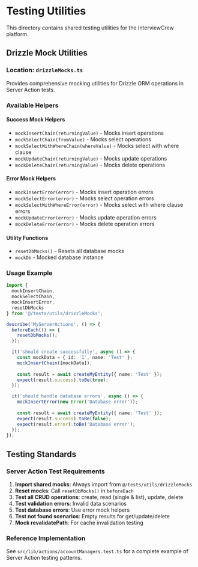# Testing Utilities

This directory contains shared testing utilities for the InterviewCrew platform.

## Drizzle Mock Utilities

### Location: `drizzleMocks.ts`

Provides comprehensive mocking utilities for Drizzle ORM operations in Server Action tests.

### Available Helpers

#### Success Mock Helpers
- `mockInsertChain(returningValue)` - Mocks insert operations
- `mockSelectChain(fromValue)` - Mocks select operations  
- `mockSelectWithWhereChain(whereValue)` - Mocks select with where clause
- `mockUpdateChain(returningValue)` - Mocks update operations
- `mockDeleteChain(returningValue)` - Mocks delete operations

#### Error Mock Helpers
- `mockInsertError(error)` - Mocks insert operation errors
- `mockSelectError(error)` - Mocks select operation errors
- `mockSelectWithWhereError(error)` - Mocks select with where clause errors
- `mockUpdateError(error)` - Mocks update operation errors
- `mockDeleteError(error)` - Mocks delete operation errors

#### Utility Functions
- `resetDbMocks()` - Resets all database mocks
- `mockDb` - Mocked database instance

### Usage Example

```typescript
import { 
  mockInsertChain, 
  mockSelectChain, 
  mockInsertError,
  resetDbMocks 
} from '@/tests/utils/drizzleMocks';

describe('MyServerActions', () => {
  beforeEach(() => {
    resetDbMocks();
  });

  it('should create successfully', async () => {
    const mockData = { id: '1', name: 'Test' };
    mockInsertChain([mockData]);
    
    const result = await createMyEntity({ name: 'Test' });
    expect(result.success).toBe(true);
  });

  it('should handle database errors', async () => {
    mockInsertError(new Error('Database error'));
    
    const result = await createMyEntity({ name: 'Test' });
    expect(result.success).toBe(false);
    expect(result.error).toBe('Database error');
  });
});
```

## Testing Standards

### Server Action Test Requirements

1. **Import shared mocks**: Always import from `@/tests/utils/drizzleMocks`
2. **Reset mocks**: Call `resetDbMocks()` in `beforeEach`
3. **Test all CRUD operations**: create, read (single & list), update, delete
4. **Test validation errors**: Invalid data scenarios
5. **Test database errors**: Use error mock helpers
6. **Test not found scenarios**: Empty results for get/update/delete
7. **Mock revalidatePath**: For cache invalidation testing

### Reference Implementation

See `src/lib/actions/accountManagers.test.ts` for a complete example of Server Action testing patterns. 